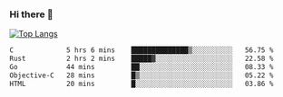 ### Hi there 👋

<!--
**3Xpl0it3r/3Xpl0it3r** is a ✨ _special_ ✨ repository because its `README.md` (this file) appears on your GitHub profile.

Here are some ideas to get you started:

- 🔭 I’m currently working on ...
- 🌱 I’m currently learning ...
- 👯 I’m looking to collaborate on ...
- 🤔 I’m looking for help with ...
- 💬 Ask me about ...
- 📫 How to reach me: ...
- 😄 Pronouns: ...
- ⚡ Fun fact: ...
-->


[![Top Langs](https://github-readme-stats.vercel.app/api/top-langs/?username=3Xpl0it3r&layout=compact)](https://github.com/3Xpl0it3r/3Xpl0it3r)

<!--START_SECTION:waka-->

```txt
C             5 hrs 6 mins    ██████████████▒░░░░░░░░░░   56.75 %
Rust          2 hrs 2 mins    █████▓░░░░░░░░░░░░░░░░░░░   22.58 %
Go            44 mins         ██░░░░░░░░░░░░░░░░░░░░░░░   08.33 %
Objective-C   28 mins         █▒░░░░░░░░░░░░░░░░░░░░░░░   05.22 %
HTML          20 mins         █░░░░░░░░░░░░░░░░░░░░░░░░   03.86 %
```

<!--END_SECTION:waka-->
